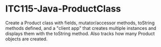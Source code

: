 # ITC115-Java-ProductClass
Create a Product class with fields, mutator/accessor methods, toString methods defined, and a "client app" that creates multiple instances and displays them with the toString method. Also tracks how many Product objects are created.
